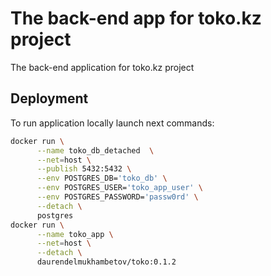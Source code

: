 # The back-end app for toko.kz project

The back-end application for toko.kz project

## Deployment
 
To run application locally launch next commands:

```bash
docker run \
      --name toko_db_detached  \
      --net=host \
      --publish 5432:5432 \
      --env POSTGRES_DB='toko_db' \
      --env POSTGRES_USER='toko_app_user' \
      --env POSTGRES_PASSWORD='passw0rd' \
      --detach \
      postgres
docker run \
      --name toko_app \
      --net=host \
      --detach \
      daurendelmukhambetov/toko:0.1.2
```
